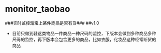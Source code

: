 # monitor_taobao
###实时监控淘宝上某件商品是否有货###
##v1.0
* 目前只做到鞋这类物品一件商品一种尺码的监控，下版本会做到多种商品多种尺码的监控，再下版本会包含更多的商品，比如衣服，化妆品这种经常断货的商品
